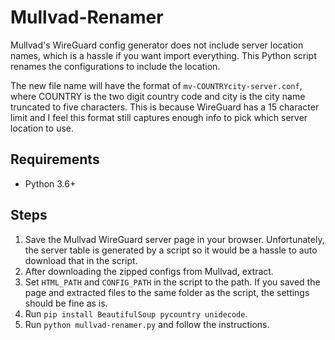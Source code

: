 # Mullvad-Renamer

Mullvad's WireGuard config generator does not include server location names, which is a hassle if you want import everything. This Python script renames the configurations to include the location.

The new file name will have the format of `mv-COUNTRYcity-server.conf`, where COUNTRY is the two digit country code and city is the city name truncated to five characters. This is because WireGuard has a 15 character limit and I feel this format still captures enough info to pick which server location to use.

## Requirements

* Python 3.6+

## Steps

1. Save the Mullvad WireGuard server page in your browser. Unfortunately, the server table is generated by a script so it would be a hassle to auto download that in the script.
2. After downloading the zipped configs from Mullvad, extract.
3. Set `HTML_PATH` and `CONFIG_PATH` in the script to the path.  If you saved the page and extracted files to the same folder as the script, the settings should be fine as is.
4. Run `pip install BeautifulSoup pycountry unidecode`.
5. Run `python mullvad-renamer.py` and follow the instructions.
